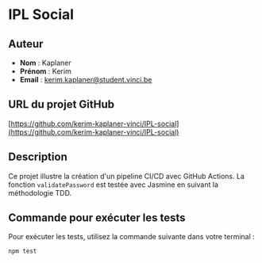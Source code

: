 # IPL Social

## Auteur
- **Nom** : Kaplaner
- **Prénom** : Kerim
- **Email** : kerim.kaplaner@student.vinci.be

## URL du projet GitHub
[https://github.com/kerim-kaplaner-vinci/IPL-social](https://github.com/kerim-kaplaner-vinci/IPL-social)

## Description
Ce projet illustre la création d'un pipeline CI/CD avec GitHub Actions. La fonction `validatePassword` est testée avec Jasmine en suivant la méthodologie TDD.

## Commande pour exécuter les tests
Pour exécuter les tests, utilisez la commande suivante dans votre terminal :
```bash
npm test
